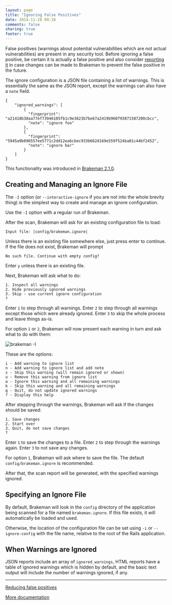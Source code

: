 ```yaml
---
layout: page
title: "Ignoring False Positives"
date: 2014-11-28 09:18
comments: false
sharing: true
footer: true
---
```


False positives (warnings about potential vulnerabilities which are not actual vulnerabilities) are present in any security tool. Before ignoring a false positive, be certain it is actually a false positive and also consider [reporting it](https://github.com/presidentbeef/brakeman/wiki/How-to-Report-a-Brakeman-Issue#false-positivesfalse-negatives) in case changes can be made to Brakeman to prevent the false positive in the future.

The ignore configuration is a JSON file containing a list of warnings. This is essentially the same as the JSON report, except the warnings can also have a `note` field.

    {
        "ignored_warnings": [
            {
              "fingerprint": "a21418b38aa77ef73946105fb1c9e3623b7be67a2419b960793871587200cbcc",
              "note": "ignore foo"
            },
            {
              "fingerprint": "5945a9b096557ee5771c2dd12ea6cbec933b662d169e559f524ba01c44bf2452",
              "note": "ignore bar"
            }
        ]
    }

This functionality was introduced in [Brakeman 2.1.0](/blog/2013/07/17/brakeman-2-dot-1-0-released/).

## Creating and Managing an Ignore File

The `-I` option (or `--interactive-ignore` if you are not into the whole brevity thing) is the simplest way to create and manage an ignore configuration.

Use the `-I` option with a regular run of Brakeman.

After the scan, Brakeman will ask for an existing configuration file to load:

    Input file: |config/brakeman.ignore| 

Unless there is an existing file somewhere else, just press enter to continue. If the file does not exist, Brakeman will prompt

    No such file. Continue with empty config? 

Enter `y` unless there is an existing file.

Next, Brakeman will ask what to do:

    1. Inspect all warnings
    2. Hide previously ignored warnings
    3. Skip - use current ignore configuration
    ? 

Enter `1` to step through all warnings. Enter `2` to step through all warnings except those which were already ignored. Enter `3` to skip the whole process and leave things as-is.

For option `1` or `2`, Brakeman will now present each warning in turn and ask what to do with them:

![brakeman -I](/images/bm-I.png)

These are the options:

    i - Add warning to ignore list
    n - Add warning to ignore list and add note
    s - Skip this warning (will remain ignored or shown)
    u - Remove this warning from ignore list
    a - Ignore this warning and all remaining warnings
    k - Skip this warning and all remaining warnings
    q - Quit, do not update ignored warnings
    ? - Display this help

After stepping through the warnings, Brakeman will ask if the changes should be saved:

    1. Save changes
    2. Start over
    3. Quit, do not save changes
    ? 

Enter `1` to save the changes to a file. Enter `2` to step through the warnings again. Enter `3` to not save any changes.

For option `1`, Brakeman will ask where to save the file. The default `config/brakeman.ignore` is recommended.

After that, the scan report will be generated, with the specified warnings ignored.

## Specifying an Ignore File

By default, Brakeman will look in the `config` directory of the application being scanned for a file named `brakeman.ignore`. If this file exists, it will automatically be loaded and used.

Otherwise, the location of the configuration file can be set using `-i` or `--ignore-config` with the file name, relative to the root of the Rails application.

## When Warnings are Ignored

JSON reports include an array of `ignored_warnings`, HTML reports have a table of ignored warnings which is hidden by default, and the basic text output will include the number of warnings ignored, if any.

---


[Reducing false positives](/docs/reducing_false_positives)

[More documentation](/docs)
